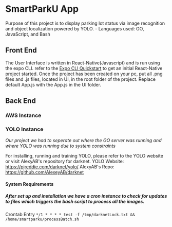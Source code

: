 # SmartParkU App
Purpose of this project is to display parking lot status via image recognition and object localization powered by YOLO. 
	- Languages used: GO, JavaScript, and Bash
	
## Front End
The User Interface is written in React-Native(Javascript) and is run using the expo CLI. refer to the [Expo CLI Quickstart](https://facebook.github.io/react-native/docs/getting-started) to get an initial React-Native project started. Once the project has been created on your pc, put all .png files and .js files, located in UI, in the root folder of the project. Replace default App.js with the App.js in the UI folder.

## Back End

### AWS Instance

### YOLO Instance
*Our project we had to seperate out where the GO server was running and where YOLO was running due to system constraints*

For installing, running and training YOLO, please refer to the YOLO website or visit AlexyAB's repository for darknet.
	YOLO Website: https://pjreddie.com/darknet/yolo/ 
	AlexyAB's Repo: https://github.com/AlexeyAB/darknet

#### System Requirements 	

##### After set up and installation we have a cron instance to check for updates to files which triggers the bash script to process all the images.

Crontab Entry 
	`*/1 * * * * test -f /tmp/darknetLock.txt && /home/smartparku/processBatch.sh`
